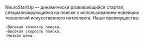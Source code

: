 NeuroStartUp — динамически развивающийся стартап, специализирующийся на поиске с использованием новейших технологий искусственного интеллекта. Наши преимущества:

    -Высокая точность поиска.  
    -Высокая скорость поиска.
    -Низкая цена.